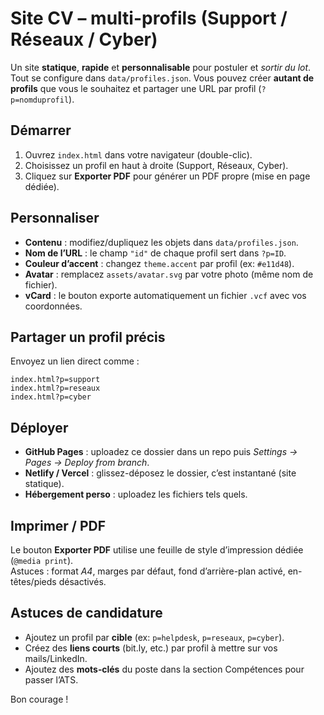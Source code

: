 # Site CV – multi-profils (Support / Réseaux / Cyber)

Un site **statique**, **rapide** et **personnalisable** pour postuler et *sortir du lot*.  
Tout se configure dans `data/profiles.json`. Vous pouvez créer **autant de profils** que vous le souhaitez et partager une URL par profil (`?p=nomduprofil`).

## Démarrer

1. Ouvrez `index.html` dans votre navigateur (double-clic).
2. Choisissez un profil en haut à droite (Support, Réseaux, Cyber).
3. Cliquez sur **Exporter PDF** pour générer un PDF propre (mise en page dédiée).

## Personnaliser

- **Contenu** : modifiez/dupliquez les objets dans `data/profiles.json`.
- **Nom de l’URL** : le champ `"id"` de chaque profil sert dans `?p=ID`.
- **Couleur d’accent** : changez `theme.accent` par profil (ex: `#e11d48`).  
- **Avatar** : remplacez `assets/avatar.svg` par votre photo (même nom de fichier).  
- **vCard** : le bouton exporte automatiquement un fichier `.vcf` avec vos coordonnées.

## Partager un profil précis

Envoyez un lien direct comme :

```
index.html?p=support
index.html?p=reseaux
index.html?p=cyber
```

## Déployer

- **GitHub Pages** : uploadez ce dossier dans un repo puis *Settings → Pages → Deploy from branch*.
- **Netlify / Vercel** : glissez-déposez le dossier, c’est instantané (site statique).
- **Hébergement perso** : uploadez les fichiers tels quels.

## Imprimer / PDF

Le bouton **Exporter PDF** utilise une feuille de style d’impression dédiée (`@media print`).  
Astuces : format *A4*, marges par défaut, fond d’arrière-plan activé, en-têtes/pieds désactivés.

## Astuces de candidature

- Ajoutez un profil par **cible** (ex: `p=helpdesk`, `p=reseaux`, `p=cyber`).  
- Créez des **liens courts** (bit.ly, etc.) par profil à mettre sur vos mails/LinkedIn.  
- Ajoutez des **mots‑clés** du poste dans la section Compétences pour passer l’ATS.

Bon courage !
